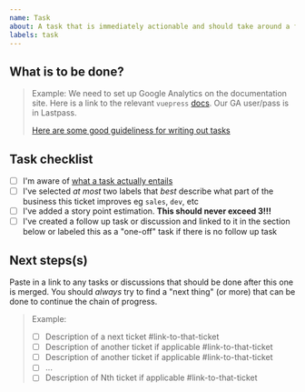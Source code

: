 ```yaml
---
name: Task
about: A task that is immediately actionable and should take around a few hours to complete
labels: task
---
```


## What is to be done?

> Example:
> We need to set up Google Analytics on the documentation site. Here is a link to the relevant `vuepress` [docs](https://vuepress.vuejs.org/config/#ga). Our GA user/pass is in Lastpass.
>
> [Here are some good guideliness for writing out tasks](https://doca./guides/improve-tandem.html#_2-task)

## Task checklist

- [ ] I'm aware of [what a task actually entails](https://docs.thinktandem.io/guides/improve-tandem.html#suggesting-a-change)
- [ ] I've selected _at most_ two labels that _best_ describe what part of the business this ticket improves eg `sales`, `dev`, etc
- [ ] I've added a story point estimation. **This should never exceed 3!!!**
- [ ] I've created a follow up task or discussion and linked to it in the section below or labeled this as a "one-off" task if there is no follow up task

## Next steps(s)

Paste in a link to any tasks or discussions that should be done after this one is merged. You should _always_ try to find a "next thing" (or more) that can be done to continue the chain of progress.

> Example:
> - [ ] Description of a next ticket #link-to-that-ticket
> - [ ] Description of another ticket if applicable #link-to-that-ticket
> - [ ] Description of another ticket if applicable #link-to-that-ticket
> - [ ] ...
> - [ ] Description of Nth ticket if applicable #link-to-that-ticket
